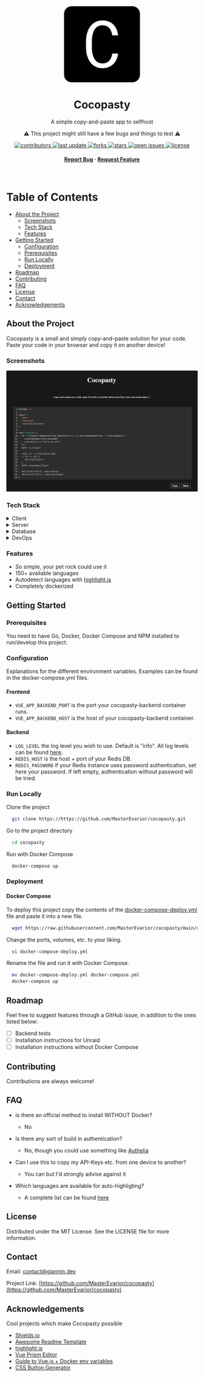 <div align="center">


  <img src="assets/icon-512x512.png" alt="logo" width="200" height="auto" />
  <h1>Cocopasty</h1>
  
  <p>
    A simple copy-and-paste app to selfhost
  </p>
  
  <p>
    ⚠️ This project might still have a few bugs and things to test ⚠️ 
  </p>
  
  
<!-- Badges -->
<p>
  <a href="https://github.com/MasterEvarior/cocopasty/graphs/contributors">
    <img src="https://img.shields.io/github/contributors/MasterEvarior/cocopasty" alt="contributors" />
  </a>
  <a href="">
    <img src="https://img.shields.io/github/last-commit/MasterEvarior/cocopasty" alt="last update" />
  </a>
  <a href="https://github.com/MasterEvarior/cocopasty/network/members">
    <img src="https://img.shields.io/github/forks/MasterEvarior/cocopasty" alt="forks" />
  </a>
  <a href="https://github.com/MasterEvarior/cocopasty/stargazers">
    <img src="https://img.shields.io/github/stars/MasterEvarior/cocopasty" alt="stars" />
  </a>
  <a href="https://github.com/MasterEvarior/cocopasty/issues/">
    <img src="https://img.shields.io/github/issues/MasterEvarior/cocopasty" alt="open issues" />
  </a>
  <a href="https://github.com/MasterEvarior/cocopasty/blob/master/LICENSE">
    <img src="https://img.shields.io/github/license/MasterEvarior/cocopasty" alt="license" />
  </a>
</p>
   
<h4>
    <a href="https://github.com/MasterEvarior/cocopasty/issues/new?assignees=MasterEvarior&labels=bug&template=bug_report.md&title=">Report Bug</a>
  <span> · </span>
    <a href="https://github.com/MasterEvarior/cocopasty/issues/new?assignees=MasterEvarior&labels=enhancement&template=feature_request.md&title=">Request Feature</a>
  </h4>
</div>

<br />

<!-- Table of Contents -->
# Table of Contents

- [About the Project](#about-the-project)
  * [Screenshots](#screenshots)
  * [Tech Stack](#tech-stack)
  * [Features](#features)
- [Getting Started](#getting-started)
  * [Configuration](#configuration)
  * [Prerequisites](#prerequisites)
  * [Run Locally](#run-locally)
  * [Deployment](#deployment)
- [Roadmap](#roadmap)
- [Contributing](#contributing)
- [FAQ](#faq)
- [License](#license)
- [Contact](#contact)
- [Acknowledgements](#acknowledgements)
  

<!-- About the Project -->
## About the Project
Cocopasty is a small and simply copy-and-paste solution for your code. Paste your code in your browser and copy it on another device!

<!-- Screenshots -->
### Screenshots

<div align="center"> 
  <img src="assets/screenshot.png" alt="screenshot" />
</div>


<!-- TechStack -->
### Tech Stack

<details>
  <summary>Client</summary>
  <ul>
    <li><a href="https://www.vuejs.org/">Vue.js</a></li>
  </ul>
</details>

<details>
  <summary>Server</summary>
  <ul>
    <li><a href="https://go.dev/">Golang</a></li>
  </ul>
</details>

<details>
<summary>Database</summary>
  <ul>
    <li><a href="https://redis.io/">Redis</a></li>
  </ul>
</details>

<details>
<summary>DevOps</summary>
  <ul>
    <li><a href="https://www.docker.com/">Docker</a></li>
  </ul>
</details>

<!-- Features -->
### Features

- So simple, your pet rock could use it
- 150+ available languages
- Autodetect languages with [highlight.js](https://highlightjs.org)
- Completely dockerized
<!-- Getting Started -->
## Getting Started

<!-- Prerequisites -->
### Prerequisites
You need to have Go, Docker, Docker Compose and NPM installed to run/develop this project.

### Configuration
Explanations for the different environment variables. Examples can be found in the docker-compose.yml files.

#### Frontend
- `VUE_APP_BACKEND_PORT` is the port your cocopasty-backend container runs.
- `VUE_APP_BACKEND_HOST` is the host of your cocopasty-backend container.

#### Backend
- `LOG_LEVEL` the log level you wish to use. Default is "info". All log levels can be found [here](https://github.com/Sirupsen/logrus#level-logging).
- `REDIS_HOST` is the host + port of your Redis DB.
- `REDIS_PASSWORD` if your Redis instance uses password authentication, set here your password. If left empty, authentication without password will be tried.

<!-- Run Locally -->
### Run Locally

Clone the project

```bash
  git clone https://https://github.com/MasterEvarior/cocopasty.git
```

Go to the project directory

```bash
  cd cocopasty
```

Run with Docker Compose

```bash
  docker-compose up
```

<!-- Deployment -->
### Deployment

#### Docker Compose
To deploy this project copy the contents of the [docker-compose-deploy.yml](https://github.com/MasterEvarior/cocopasty/blob/main/docker-compose-deploy.yml) file and paste it into a new file.

```bash
  wget https://raw.githubusercontent.com/MasterEvarior/cocopasty/main/docker-compose-deploy.yml
```
Change the ports, volumes, etc. to your liking.
```bash
  vi docker-compose-deploy.yml
```

Rename the file and run it with Docker Compose.
```bash
  mv docker-compose-deploy.yml docker-compose.yml
  docker-compose up
```
<!-- Roadmap -->
## Roadmap
Feel free to suggest features through a GitHub issue, in addition to the ones listed below:
- [ ] Backend tests
- [ ] Installation instructions for Unraid
- [ ] Installation instructions without Docker Compose

<!-- Contributing -->
## Contributing
Contributions are always welcome!

<!-- FAQ -->
## FAQ

- Is there an official method to install WITHOUT Docker?

  + No

- Is there any sort of build in authentication?

  + No, though you could use something like [Authelia](https://www.authelia.com/docs/)

- Can I use this to copy my API-Keys etc. from one device to another?

  + You can but I'd strongly advise against it

- Which languages are available for auto-highligting?

  + A complete list can be found [here](https://highlightjs.readthedocs.io/en/latest/supported-languages.html)

<!-- License -->
## License

Distributed under the MIT License. See the LICENSE file for more information.

<!-- Contact -->
## Contact

Email: contact@giannin.dev

Project Link: [https://github.com/MasterEvarior/cocopasty](https://github.com/MasterEvarior/cocopasty)


<!-- Acknowledgments -->
## Acknowledgements

Cool projects which make Cocopasty possible

 - [Shields.io](https://shields.io/)
 - [Awesome Readme Template](https://github.com/Louis3797/awesome-readme-template)
 - [highlight.js](https://highlightjs.org)
 - [Vue Prism Editor](https://github.com/koca/vue-prism-editor)
 - [Guide to Vue.js + Docker env variables](https://medium.com/js-dojo/vue-js-runtime-environment-variables-807fa8f68665)
 - [CSS Button Generator](https://www.bestcssbuttongenerator.com)
